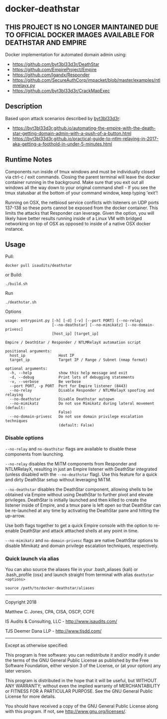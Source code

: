 # docker-deathstar

## THIS PROJECT IS NO LONGER MAINTAINED DUE TO OFFICIAL DOCKER IMAGES AVAILABLE FOR DEATHSTAR AND EMPIRE

Docker implementation for automated domain admin using:
* https://github.com/byt3bl33d3r/DeathStar
* https://github.com/EmpireProject/Empire
* https://github.com/lgandx/Responder
* https://github.com/SecureAuthCorp/impacket/blob/master/examples/ntlmrelayx.py
* https://github.com/byt3bl33d3r/CrackMapExec

## Description

Based upon attack scenarios described by [byt3bl33d3r](https://github.com/byt3bl33d3r):
* https://byt3bl33d3r.github.io/automating-the-empire-with-the-death-star-getting-domain-admin-with-a-push-of-a-button.html
* https://byt3bl33d3r.github.io/practical-guide-to-ntlm-relaying-in-2017-aka-getting-a-foothold-in-under-5-minutes.html


## Runtime Notes
Components run inside of tmux windows and must be individually closed via ctrl-c / exit commands.
Closing the parent terminal will leave the docker container running in the background.
Make sure that you exit out all windows all the way down to your original command shell -
If you see the tmux statusbar at the bottom of your command window, keep typing 'exit'!

Running on OSX, the netbiosd service conflicts with listeners on UDP ports 137-138
so these ports cannot be exposed from the docker container. This limits the attacks
that Responder can leverage. Given the option, you will likely have better results
running inside of a Linux VM with bridged networking on top of OSX as opposed to
inside of a native OSX docker instance.

## Usage

Pull:

    docker pull isaudits/deathstar

or Build:

    ./build.sh

Run

    ./deathstar.sh
    
    
Options

    usage: entrypoint.py [-h] [-d] [-v] [--port PORT] [--no-relay]
                         [--no-deathstar] [--no-mimikatz] [--no-domain-privesc]
                         [host_ip] [target_ip]
    
    Empire / DeathStar / Responder / NTLMRelayX automation script
    
    positional arguments:
      host_ip               Host IP
      target_ip             Target IP / Range / Subnet (nmap format)
    
    optional arguments:
      -h, --help            show this help message and exit
      -d, --debug           Print lots of debugging statements
      -v, --verbose         Be verbose
      --port PORT, -p PORT  Port for Empire listener (8443)
      --no-relay            Disable Responder / NTLMRelayX spoofing and relaying
      --no-deathstar        Disable Deathstar autopwn
      --no-mimikatz         Do not use Mimikatz during lateral movement (default:
                            False)
      --no-domain-privesc   Do not use domain privilege escalation techniques
                            (default: False)


### Disable options
```--no-relay``` and ```no-deathstar``` flags are available to disable these components
from launching.

```--no-relay``` disables the MiTM components from Responder and NTLMRelayX, resulting in
just an Empire listener with DeathStar integrated (unless disabled with the ```--no-deathstar```
flag). Use this feature for a quick and dirty DeathStar setup without leveraging MiTM.

```--no-deathstar``` disables the DeathStar component, allowing shells to be obtained via
Empire without using DeathStar to further pivot and elevate privileges. DeathStar is initially
launched and then killed to create the listener inside of Empire, and a tmux pane is left open
so that DeathStar can be re-launched at any time by activating the DeathStar pane and hitting
the up-arrow.

Use both flags together to get a quick Empire console with the option to re-enable DeathStar
and attack atttached shells at any point in time.

```--no-mimikatz``` and ```no-domain-privesc``` flags are native DeathStar options to disable
Mimikatz and domain privilege escalation techniques, respectively.

### Quick launch via alias
You can also source the aliases file in your .bash_aliases (kali) or .bash_profile (osx)
and launch straight from terminal with alias ```deathstar <options>```

    source /path/to/docker-deathstar/aliases

--------------------------------------------------------------------------------

Copyright 2018

Matthew C. Jones, CPA, CISA, OSCP, CCFE

IS Audits & Consulting, LLC - <http://www.isaudits.com/>

TJS Deemer Dana LLP - <http://www.tjsdd.com/>

--------------------------------------------------------------------------------

Except as otherwise specified:

This program is free software: you can redistribute it and/or modify it under
the terms of the GNU General Public License as published by the Free Software
Foundation, either version 3 of the License, or (at your option) any later
version.

This program is distributed in the hope that it will be useful, but WITHOUT ANY
WARRANTY; without even the implied warranty of MERCHANTABILITY or FITNESS FOR A
PARTICULAR PURPOSE. See the GNU General Public License for more details.

You should have received a copy of the GNU General Public License along with
this program. If not, see <http://www.gnu.org/licenses/>.